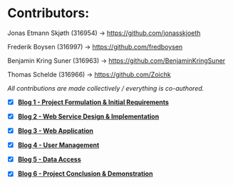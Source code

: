 # Contributors:

Jonas Etmann Skjøth (316954) -> https://github.com/jonasskjoeth 

Frederik Boysen (316997) -> https://github.com/fredboysen 

Benjamin Kring Suner (316963) -> https://github.com/BenjaminKringSuner 

Thomas Schelde (316966) -> https://github.com/Zoichk

*All contributions are made collectively / everything is co-authored.*

- [X] **[Blog 1 - Project Formulation & Initial Requirements](https://github.com/fredboysen/DNDPROJECT/blob/main/Blog%231.md)**

- [X] **[Blog 2 - Web Service Design & Implementation](https://github.com/fredboysen/DNDPROJECT/blob/main/Blog%232.md)**

- [X] **[Blog 3 - Web Application](https://github.com/fredboysen/DNDPROJECT/blob/main/Blog%233.md)**

- [X] **[Blog 4 - User Management](https://github.com/fredboysen/DNDPROJECT/blob/main/Blog%234.md)**

- [X] **[Blog 5 - Data Access](https://github.com/fredboysen/DNDPROJECT/blob/main/Blog%235.md)**

- [X] **[Blog 6 - Project Conclusion & Demonstration](https://github.com/fredboysen/DNDPROJECT/blob/main/Blog%236.md)**

